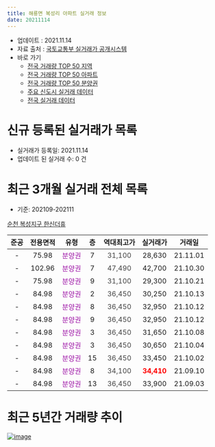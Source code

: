 ```yaml
---
title: 해룡면 복성리 아파트 실거래 정보
date: 20211114
---
```


* 업데이트 : 2021.11.14
* 자료 출처 : [국토교통부 실거래가 공개시스템](http://rt.molit.go.kr)
* 바로 가기
    * [전국 거래량 TOP 50 지역](https://apt-info.github.io/apt-trade-info/tr)
    * [전국 거래량 TOP 50 아파트](https://apt-info.github.io/apt-trade-info/ta)
    * [전국 거래량 TOP 50 분양권](https://apt-info.github.io/apt-trade-info/tb)
    * [주요 신도시 실거래 데이터](https://apt-info.github.io/apt-trade-info/newtown)
    * [전국 실거래 데이터](https://apt-info.github.io/apt-trade-info/all)



<script async src="https://pagead2.googlesyndication.com/pagead/js/adsbygoogle.js"></script>
<!-- 기본광고 -->
<ins class="adsbygoogle"
     style="display:block"
     data-ad-client="ca-pub-1142216861245946"
     data-ad-slot="4805727019"
     data-ad-format="auto"
     data-full-width-responsive="true"></ins>
<script>
     (adsbygoogle = window.adsbygoogle || []).push({});
</script>


# 신규 등록된 실거래가 목록

* 실거래가 등록일: 2021.11.14
* 업데이트 된 실거래 수: 0 건




<script async src="https://pagead2.googlesyndication.com/pagead/js/adsbygoogle.js"></script>
<!-- 기본광고 -->
<ins class="adsbygoogle"
     style="display:block"
     data-ad-client="ca-pub-1142216861245946"
     data-ad-slot="4805727019"
     data-ad-format="auto"
     data-full-width-responsive="true"></ins>
<script>
     (adsbygoogle = window.adsbygoogle || []).push({});
</script>


# 최근 3개월 실거래 전체 목록
* 기준: 202109-202111


[순천 복성지구 한신더휴](https://search.naver.com/search.naver?query=%EC%88%9C%EC%B2%9C+%EB%B3%B5%EC%84%B1%EC%A7%80%EA%B5%AC+%ED%95%9C%EC%8B%A0%EB%8D%94%ED%9C%B4)

|준공|전용면적|유형|층|역대최고가|실거래가|거래일|
|:---:|:---:|:---:|:---:|:---:|:---:|:---:|
|-|75.98|<span style="color:#9C11A5">분양권</span>|7|<span style="color:#444444">31,100</span>|28,630|21.11.01|
|-|102.96|<span style="color:#9C11A5">분양권</span>|7|<span style="color:#444444">47,490</span>|42,700|21.10.30|
|-|75.98|<span style="color:#9C11A5">분양권</span>|9|<span style="color:#444444">31,100</span>|29,300|21.10.21|
|-|84.98|<span style="color:#9C11A5">분양권</span>|2|<span style="color:#444444">36,450</span>|30,250|21.10.13|
|-|84.98|<span style="color:#9C11A5">분양권</span>|8|<span style="color:#444444">36,450</span>|32,950|21.10.12|
|-|84.98|<span style="color:#9C11A5">분양권</span>|9|<span style="color:#444444">36,450</span>|32,950|21.10.12|
|-|84.98|<span style="color:#9C11A5">분양권</span>|3|<span style="color:#444444">36,450</span>|31,650|21.10.08|
|-|84.98|<span style="color:#9C11A5">분양권</span>|3|<span style="color:#444444">36,450</span>|30,650|21.10.04|
|-|84.98|<span style="color:#9C11A5">분양권</span>|15|<span style="color:#444444">36,450</span>|33,450|21.10.02|
|-|84.98|<span style="color:#9C11A5">분양권</span>|8|<span style="color:#444444">34,100</span>|<b><span style="color:#FF0000">34,410</span></b>|21.09.10|
|-|84.98|<span style="color:#9C11A5">분양권</span>|13|<span style="color:#444444">36,450</span>|33,900|21.09.03|



<script async src="https://pagead2.googlesyndication.com/pagead/js/adsbygoogle.js"></script>
<!-- 기본광고 -->
<ins class="adsbygoogle"
     style="display:block"
     data-ad-client="ca-pub-1142216861245946"
     data-ad-slot="4805727019"
     data-ad-format="auto"
     data-full-width-responsive="true"></ins>
<script>
     (adsbygoogle = window.adsbygoogle || []).push({});
</script>


# 최근 5년간 거래량 추이


<div style="width:100%;">
    <canvas id="deal_progress" height="200"></canvas>
</div>

<script>
new Chart(document.getElementById("deal_progress"), {
    type: 'line',
    data: {
        labels: ['19.07','19.08','19.09','19.10','19.11','19.12','20.01','20.02','20.03','20.04','20.05','20.06','20.07','20.08','20.09','20.10','20.11','20.12','21.01','21.02','21.03','21.04','21.05','21.06','21.07','21.08','21.09','21.10','21.11'],
        datasets: [{
            label: '매매/분양권',
            data: [10,260,79,44,33,51,34,32,10,18,14,8,9,3,9,16,15,26,5,5,3,12,10,3,2,4,2,8,1],
            borderColor: "rgba(66, 133, 243, 1)",
            backgroundColor: "rgba(66, 133, 243, 0.05)",
            borderWidth: 1,
            pointRadius: 0,
            fill: false,
            lineTension: 0
        },{
            label: '전/월세',
            data: [0,0,0,0,0,0,0,0,0,0,0,0,0,0,0,0,0,0,0,0,0,0,0,0,0,0,0,0,0],
            borderColor: "rgba(255, 90, 0, 1)",
            backgroundColor: "rgba(255, 90, 0, 0.05)",
            borderWidth: 1,
            pointRadius: 0,
            fill: false,
            lineTension: 0
        },{
            label: '합계',
            data: [10,260,79,44,33,51,34,32,10,18,14,8,9,3,9,16,15,26,5,5,3,12,10,3,2,4,2,8,1],
            borderColor: "rgba(0, 0, 0, 1)",
            backgroundColor: "rgba(0, 0, 0, 0.03)",
            borderWidth: 0.1,
            pointRadius: 0,
            fill: true,
            lineTension: 0
        }
        ]
    },
    options: {
        responsive: true,
        title: {
            display: false
        },
        tooltips: {
            mode: 'index',
            intersect: false
        },
        hover: {
            mode: 'nearest',
            intersect: true
        },
        scales: {
            xAxes: [{
                display: true,
                scaleLabel: {
                    display: true,
                    labelString: '년/월'
                }
            }],
            yAxes: [{
                display: true,
                ticks: {
                    suggestedMin: 0,
                },
                scaleLabel: {
                    display: true,
                    labelString: '실거래 수'
                }
            }]
        }
    }
});

</script>


[![image](https://apt-info.github.io/images/2020-01-03-apt-trade-info/1024x500.png)](https://play.google.com/store/apps/details?id=com.aptinfo.apttradeinfo)

